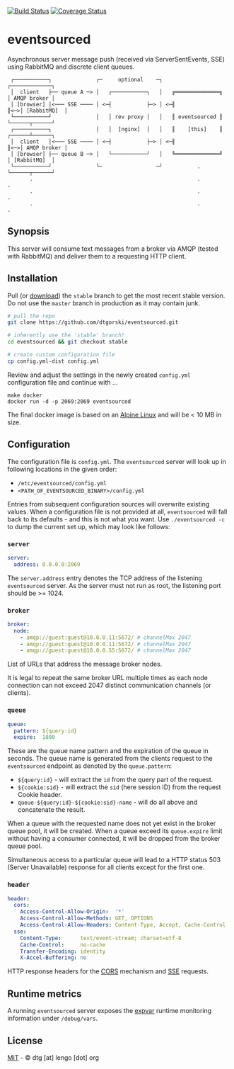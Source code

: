 [![Build Status](https://travis-ci.org/dtgorski/eventsourced.svg?branch=master)](https://travis-ci.org/dtgorski/eventsourced)
[![Coverage Status](https://coveralls.io/repos/github/dtgorski/eventsourced/badge.svg?branch=master)](https://coveralls.io/github/dtgorski/eventsourced?branch=master)

# eventsourced
Asynchronous server message push (received via ServerSentEvents, SSE) using RabbitMQ and discrete client queues.

```
 ┌───────────┐              ┌─     optional    ─┐                      ┌─────────────┐
 │  client   ├── queue A ─> │   ┌───────────┐   │   ╔══════════════╗   │ AMQP broker │
 │ [browser] │<─── SSE ──── │ <─┤           ├─> │ <─╢              ║<─>│ [RabbitMQ]  │
 └───────────┘              │   │ rev proxy │   │   ║ eventsourced ║   └──────┬──────┘
 ┌───────────┐              │   │  [nginx]  │   │   ║    [this]    ║   ┌──────┴──────┐
 │  client   │<─── SSE ──── │ <─┤           ├─> │ <─╢              ║<─>│ AMQP broker │
 │ [browser] ├── queue B ─> │   └───────────┘   │   ╚══════════════╝   │ [RabbitMQ]  │
 └───────────┘              └─                 ─┘           .          └──────┬──────┘
       .                                                    .                 .
       .                                                    .                 .
       .                                                    .                 .
```

## Synopsis
This server will consume text messages from a broker via AMQP (tested with RabbitMQ) and deliver them to a requesting HTTP client.

## Installation
Pull (or [download](https://github.com/dtgorski/eventsourced/releases)) the `stable` branch to get the most recent stable version. Do not use the `master` branch in production as it may contain junk.

```bash
# pull the repo
git clone https://github.com/dtgorski/eventsourced.git

# inherently use the 'stable' branch!
cd eventsourced && git checkout stable

# create custom configuration file
cp config.yml-dist config.yml
```

Review and adjust the settings in the newly created `config.yml` configuration file and continue with ...

```
make docker
docker run -d -p 2069:2069 eventsourced
```

The final docker image is based on an [Alpine Linux](https://alpinelinux.org/) and will be < 10 MB in size.

## Configuration
The configuration file is `config.yml`. The `eventsourced` server will look up in following locations in the given order:

 * `/etc/eventsourced/config.yml`
 * `<PATH_OF_EVENTSOURCED_BINARY>/config.yml`

Entries from subsequent configuration sources will overwrite existing values. When a configuration file is not provided at all, `eventsourced` will fall back to its defaults - and this is not what you want. Use `./eventsourced -c` to dump the current set up, which may look like follows:

### `server`
```yaml
server:
  address: 0.0.0.0:2069
```
The `server.address` entry denotes the TCP address of the listening `eventsourced` server. As the server must not run as root, the listening port should be >= 1024.

### `broker`
```yaml
broker:
  node:
    - amqp://guest:guest@10.0.0.11:5672/ # channelMax 2047
    - amqp://guest:guest@10.0.0.11:5672/ # channelMax 2047
    - amqp://guest:guest@10.0.0.55:5672/ # channelMax 2047
```

List of URLs that address the message broker nodes.

It is legal to repeat the same broker URL multiple times as each node connection can not exceed 2047 distinct communication channels (or clients).

### `queue`
```yaml
queue:
  pattern: ${query:id}
  expire:  1800
```
These are the queue name pattern and the expiration of the queue in seconds. The queue name is generated from the clients request to the `eventsourced` endpoint as denoted by the `queue.pattern`:

 * `${query:id}` - will extract the `id` from the query part of the request.
 * `${cookie:sid}` - will extract the `sid` (here session ID) from the request Cookie header.
 * `queue-${query:id}-${cookie:sid}-name` - will do all above and concatenate the result.

When a queue with the requested name does not yet exist in the broker queue pool, it will be created. When a queue exceed its `queue.expire` limit without having a consumer connected, it will be dropped from the broker queue pool.

Simultaneous access to a particular queue will lead to a HTTP status 503 (Server Unavailable) response for all clients except for the first one.

### `header`
```yaml
header:
  cors:
    Access-Control-Allow-Origin:  '*'
    Access-Control-Allow-Methods: GET, OPTIONS
    Access-Control-Allow-Headers: Content-Type, Accept, Cache-Control
  sse:
    Content-Type:      text/event-stream; charset=utf-8
    Cache-Control:     no-cache
    Transfer-Encoding: identity
    X-Accel-Buffering: no
```
HTTP response headers for the [CORS](https://en.wikipedia.org/wiki/Cross-origin_resource_sharing) mechanism and [SSE](https://en.wikipedia.org/wiki/Server-sent_events) requests.

## Runtime metrics
A running `eventsourced` server exposes the [expvar](https://golang.org/pkg/expvar/) runtime monitoring information under `/debug/vars`.

## License
[MIT](https://opensource.org/licenses/MIT) - © dtg [at] lengo [dot] org
